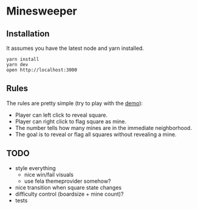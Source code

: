 # Minesweeper

## Installation

It assumes you have the latest node and yarn installed.

```
yarn install
yarn dev
open http://localhost:3000
```

## Rules

The rules are pretty simple (try to play with the [demo](https://sweeper.now.sh/)):

* Player can left click to reveal square.
* Player can right click to flag square as mine.
* The number tells how many mines are in the immediate neighborhood.
* The goal is to reveal or flag all squares without revealing a mine.


## TODO

* style everything
    * nice win/fail visuals
    * use fela themeprovider somehow?
* nice transition when square state changes
* difficulty control (boardsize + mine count)?
* tests
